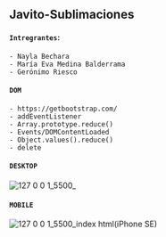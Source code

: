 ## Javito-Sublimaciones

#### `Intregrantes`:
```
- Nayla Bechara
- María Eva Medina Balderrama
- Gerónimo Riesco
```

#### `DOM`

```
- https://getbootstrap.com/
- addEventListener
- Array.prototype.reduce()
- Events/DOMContentLoaded
- Object.values().reduce()
- delete
```

#### `DESKTOP`
![127 0 0 1_5500_](https://user-images.githubusercontent.com/83089714/193965192-bf006162-b3e1-4bc6-a923-f32d18a82c87.png)

#### `MOBILE`
![127 0 0 1_5500_index html(iPhone SE)](https://user-images.githubusercontent.com/83089714/193966377-136f27ab-9296-497a-8ab3-8b4cc85b8bd6.jpg)


  

